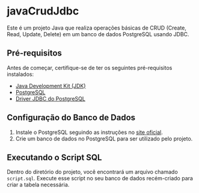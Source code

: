 # javaCrudJdbc

Este é um projeto Java que realiza operações básicas de CRUD (Create, Read, Update, Delete) em um banco de dados PostgreSQL usando JDBC.

## Pré-requisitos

Antes de começar, certifique-se de ter os seguintes pré-requisitos instalados:

- [Java Development Kit (JDK)](https://www.oracle.com/java/technologies/javase-downloads.html)
- [PostgreSQL](https://www.postgresql.org/download/)
- [Driver JDBC do PostgreSQL](https://jdbc.postgresql.org/)

## Configuração do Banco de Dados

1. Instale o PostgreSQL seguindo as instruções no [site oficial](https://www.postgresql.org/download/).
2. Crie um banco de dados no PostgreSQL para ser utilizado pelo projeto.

## Executando o Script SQL

Dentro do diretório do projeto, você encontrará um arquivo chamado `script.sql`. Execute esse script no seu banco de dados recém-criado para criar a tabela necessária.